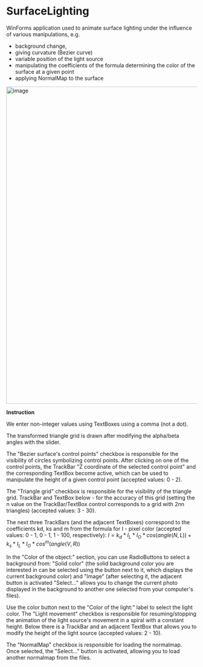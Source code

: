 # SurfaceLighting
WinForms application used to animate surface lighting under the influence of various manipulations, e.g.
- background change,
- giving curvature (Bezier curve)
- variable position of the light source
- manipulating the coefficients of the formula determining the color of the surface at a given point
- applying NormalMap to the surface

<img width="839" alt="image" src="https://github.com/werag55/SurfaceLighting/assets/147431062/a130ec9e-135f-4a3a-b5ba-fee1ae290ac0">

**Instruction**

We enter non-integer values using TextBoxes using a comma (not a dot).

The transformed triangle grid is drawn after modifying the alpha/beta angles with the slider.

The "Bezier surface's control points" checkbox is responsible for the visibility of circles symbolizing control points.
After clicking on one of the control points, the TrackBar "Z coordinate of the selected control point" and the corresponding TextBox become active, which can be used to manipulate the height of a given control point (accepted values: 0 - 2).

The "Triangle grid" checkbox is responsible for the visibility of the triangle grid. TrackBar and TextBox below - for the accuracy of this grid (setting the n value on the TrackBar/TextBox control corresponds to a grid with 2*n*n triangles) (accepted values: 3 - 30).

The next three TrackBars (and the adjacent TextBoxes) correspond to the coefficients kd, ks and m from the formula for I - pixel color (accepted values: 0 - 1, 0 - 1, 1 - 100, respectively):
$I = k_d * I_L * I_O * cos(angle(N,L)) + k_s * I_L * I_O * cos^m(angle(V,R))$
 
In the "Color of the object:" section, you can use RadioButtons to select a background from: "Solid color" (the solid background color you are interested in can be selected using the button next to it, which displays the current background color) and "Image" (after selecting it, the adjacent button is activated "Select..." allows you to change the current photo displayed in the background to another one selected from your computer's files).
 
Use the color button next to the "Color of the light:" label to select the light color.
The "Light movement" checkbox is responsible for resuming/stopping the animation of the light source's movement in a spiral with a constant height.
Below there is a TrackBar and an adjacent TextBox that allows you to modify the height of the light source (accepted values: 2 - 10).

The "NormalMap" checkbox is responsible for loading the normalmap. Once selected, the "Select..." button is activated, allowing you to load another normalmap from the files.
